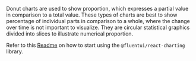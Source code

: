 Donut charts are used to show proportion, which expresses a partial value in comparison to a total value. These types of charts are best to show percentage of individual parts in comparison to a whole, where the change over time is not important to visualize. They are circular statistical graphics divided into slices to illustrate numerical proportion.

Refer to this [Readme](https://github.com/microsoft/fluentui/blob/master/packages/react-charting/README.md) on how to start using the `@fluentui/react-charting` library.
